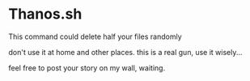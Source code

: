 # Thanos.sh
This command could delete half your files randomly

don't use it at home and other places. this is a real gun, use it wisely... 

feel free to post your story on my wall, waiting.
